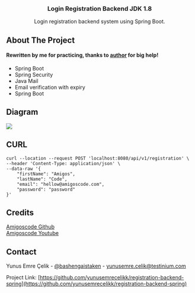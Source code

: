<div id="top"></div>

<br />
<div align="center">
  <h3 align="center">Login Registration Backend JDK 1.8</h3>

  <p align="center">
    Login registration backend system using Spring Boot. 
  </p>
</div>


## About The Project

#### Rewritten by me for practicing, thanks to [author](https://github.com/amigoscode) for big help!

* Spring Boot
* Spring Security
* Java Mail
* Email verification with expiry
* Spring Boot

## Diagram

<img src="https://user-images.githubusercontent.com/40702606/104789980-15581a00-578e-11eb-998d-30f2e6a9f461.png">
 
## CURL

```
curl --location --request POST 'localhost:8080/api/v1/registration' \
--header 'Content-Type: application/json' \
--data-raw '{
    "firstName": "Amigos",
    "lastName": "Code",
    "email": "hellow@amigoscode.com",
    "password": "password"
}'
```

## Credits

[Amigoscode Github](https://github.com/amigoscode) <br>
[Amigoscode Youtube](https://www.youtube.com/c/amigoscode)


## Contact

Yunus Emre Çelik - [@bashengaistaken](https://twitter.com/bashengaistaken) - yunusemre.celik@testinium.com

Project Link: [https://github.com/yunusemrecelikk/registration-backend-spring](https://github.com/yunusemrecelikk/registration-backend-spring)
